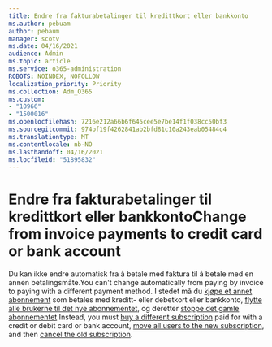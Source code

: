 ```yaml
---
title: Endre fra fakturabetalinger til kredittkort eller bankkonto
ms.author: pebuam
author: pebaum
manager: scotv
ms.date: 04/16/2021
audience: Admin
ms.topic: article
ms.service: o365-administration
ROBOTS: NOINDEX, NOFOLLOW
localization_priority: Priority
ms.collection: Adm_O365
ms.custom:
- "10966"
- "1500016"
ms.openlocfilehash: 7216e212a66b6f645cee5e7be14f1f038cc50bf3
ms.sourcegitcommit: 974bf19f4262841ab2bfd81c10a243eab05484c4
ms.translationtype: MT
ms.contentlocale: nb-NO
ms.lasthandoff: 04/16/2021
ms.locfileid: "51895832"
---
```

# <a name="change-from-invoice-payments-to-credit-card-or-bank-account"></a><span data-ttu-id="40192-102">Endre fra fakturabetalinger til kredittkort eller bankkonto</span><span class="sxs-lookup"><span data-stu-id="40192-102">Change from invoice payments to credit card or bank account</span></span>

<span data-ttu-id="40192-103">Du kan ikke endre automatisk fra å betale med faktura til å betale med en annen betalingsmåte.</span><span class="sxs-lookup"><span data-stu-id="40192-103">You can't change automatically from paying by invoice to paying with a different payment method.</span></span> <span data-ttu-id="40192-104">I stedet må du [kjøpe et annet abonnement](https://docs.microsoft.com/microsoft-365/commerce/try-or-buy-microsoft-365#buy-a-different-subscription) som betales med kreditt- eller debetkort eller bankkonto, [flytte alle brukerne til det nye abonnementet](https://docs.microsoft.com/microsoft-365/commerce/subscriptions/move-users-different-subscription), og deretter [stoppe det gamle abonnementet](https://docs.microsoft.com/microsoft-365/commerce/subscriptions/cancel-your-subscription).</span><span class="sxs-lookup"><span data-stu-id="40192-104">Instead, you must [buy a different subscription](https://docs.microsoft.com/microsoft-365/commerce/try-or-buy-microsoft-365#buy-a-different-subscription) paid for with a credit or debit card or bank account, [move all users to the new subscription](https://docs.microsoft.com/microsoft-365/commerce/subscriptions/move-users-different-subscription), and then [cancel the old subscription](https://docs.microsoft.com/microsoft-365/commerce/subscriptions/cancel-your-subscription).</span></span> 